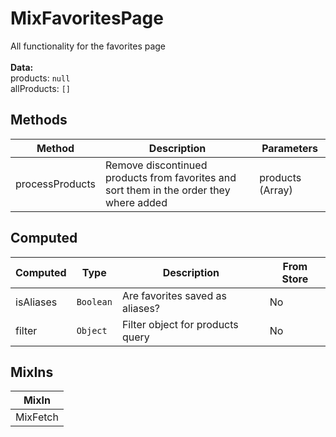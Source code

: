 # MixFavoritesPage

All functionality for the favorites page<br><br> **Data:**<br> products: `null`<br> allProducts: `[]`<br>

## Methods

<!-- @vuese:MixFavoritesPage:methods:start -->
|Method|Description|Parameters|
|---|---|---|
|processProducts|Remove discontinued products from favorites and sort them in the order they where added|products (Array)|

<!-- @vuese:MixFavoritesPage:methods:end -->


## Computed

<!-- @vuese:MixFavoritesPage:computed:start -->
|Computed|Type|Description|From Store|
|---|---|---|---|
|isAliases|`Boolean`|Are favorites saved as aliases?|No|
|filter|`Object`|Filter object for products query|No|

<!-- @vuese:MixFavoritesPage:computed:end -->


## MixIns

<!-- @vuese:MixFavoritesPage:mixIns:start -->
|MixIn|
|---|
|MixFetch|

<!-- @vuese:MixFavoritesPage:mixIns:end -->


